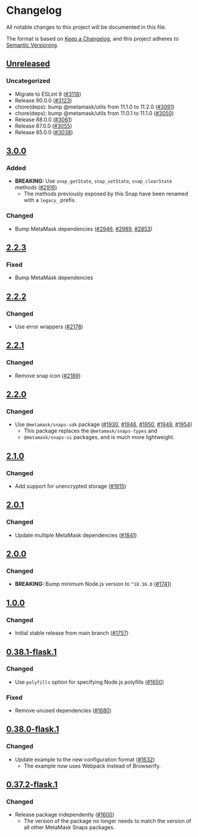 # Changelog

All notable changes to this project will be documented in this file.

The format is based on [Keep a Changelog](https://keepachangelog.com/en/1.0.0/),
and this project adheres to [Semantic Versioning](https://semver.org/spec/v2.0.0.html).

## [Unreleased]

### Uncategorized

- Migrate to ESLint 9 ([#3118](https://github.com/MetaMask/snaps/pull/3118))
- Release 90.0.0 ([#3123](https://github.com/MetaMask/snaps/pull/3123))
- chore(deps): bump @metamask/utils from 11.1.0 to 11.2.0 ([#3091](https://github.com/MetaMask/snaps/pull/3091))
- chore(deps): bump @metamask/utils from 11.0.1 to 11.1.0 ([#3050](https://github.com/MetaMask/snaps/pull/3050))
- Release 88.0.0 ([#3061](https://github.com/MetaMask/snaps/pull/3061))
- Release 87.0.0 ([#3055](https://github.com/MetaMask/snaps/pull/3055))
- Release 85.0.0 ([#3038](https://github.com/MetaMask/snaps/pull/3038))

## [3.0.0]

### Added

- **BREAKING:** Use `snap_getState`, `snap_setState`, `snap_clearState` methods ([#2916](https://github.com/MetaMask/snaps/pull/2916))
  - The methods previously exposed by this Snap have been renamed with a `legacy_` prefix.

### Changed

- Bump MetaMask dependencies ([#2946](https://github.com/MetaMask/snaps/pull/2946), [#2989](https://github.com/MetaMask/snaps/pull/2989), [#2853](https://github.com/MetaMask/snaps/pull/2853))

## [2.2.3]

### Fixed

- Bump MetaMask dependencies

## [2.2.2]

### Changed

- Use error wrappers ([#2178](https://github.com/MetaMask/snaps/pull/2178))

## [2.2.1]

### Changed

- Remove snap icon ([#2189](https://github.com/MetaMask/snaps/pull/2189))

## [2.2.0]

### Changed

- Use `@metamask/snaps-sdk` package ([#1930](https://github.com/MetaMask/snaps/pull/1930),
  [#1946](https://github.com/MetaMask/snaps/pull/1946), [#1950](https://github.com/MetaMask/snaps/pull/1950),
  [#1949](https://github.com/MetaMask/snaps/pull/1949), [#1954](https://github.com/MetaMask/snaps/pull/1954))
  - This package replaces the `@metamask/snaps-types` and
  - `@metamask/snaps-ui` packages, and is much more lightweight.

## [2.1.0]

### Changed

- Add support for unencrypted storage ([#1915](https://github.com/MetaMask/snaps/pull/1915))

## [2.0.1]

### Changed

- Update multiple MetaMask dependencies ([#1841](https://github.com/MetaMask/snaps/pull/1841))

## [2.0.0]

### Changed

- **BREAKING:** Bump minimum Node.js version to `^18.16.0` ([#1741](https://github.com/MetaMask/snaps/pull/1741))

## [1.0.0]

### Changed

- Initial stable release from main branch ([#1757](https://github.com/MetaMask/snaps/pull/1757))

## [0.38.1-flask.1]

### Changed

- Use `polyfills` option for specifying Node.js polyfills ([#1650](https://github.com/MetaMask/snaps/pull/1650))

### Fixed

- Remove unused dependencies ([#1680](https://github.com/MetaMask/snaps/pull/1680))

## [0.38.0-flask.1]

### Changed

- Update example to the new configuration format ([#1632](https://github.com/MetaMask/snaps/pull/1632))
  - The example now uses Webpack instead of Browserify.

## [0.37.2-flask.1]

### Changed

- Release package independently ([#1600](https://github.com/MetaMask/snaps/pull/1600))
  - The version of the package no longer needs to match the version of all other
    MetaMask Snaps packages.

[Unreleased]: https://github.com/MetaMask/snaps/compare/@metamask/manage-state-example-snap@3.0.0...HEAD
[3.0.0]: https://github.com/MetaMask/snaps/compare/@metamask/manage-state-example-snap@2.2.3...@metamask/manage-state-example-snap@3.0.0
[2.2.3]: https://github.com/MetaMask/snaps/compare/@metamask/manage-state-example-snap@2.2.2...@metamask/manage-state-example-snap@2.2.3
[2.2.2]: https://github.com/MetaMask/snaps/compare/@metamask/manage-state-example-snap@2.2.1...@metamask/manage-state-example-snap@2.2.2
[2.2.1]: https://github.com/MetaMask/snaps/compare/@metamask/manage-state-example-snap@2.2.0...@metamask/manage-state-example-snap@2.2.1
[2.2.0]: https://github.com/MetaMask/snaps/compare/@metamask/manage-state-example-snap@2.1.0...@metamask/manage-state-example-snap@2.2.0
[2.1.0]: https://github.com/MetaMask/snaps/compare/@metamask/manage-state-example-snap@2.0.1...@metamask/manage-state-example-snap@2.1.0
[2.0.1]: https://github.com/MetaMask/snaps/compare/@metamask/manage-state-example-snap@2.0.0...@metamask/manage-state-example-snap@2.0.1
[2.0.0]: https://github.com/MetaMask/snaps/compare/@metamask/manage-state-example-snap@1.0.0...@metamask/manage-state-example-snap@2.0.0
[1.0.0]: https://github.com/MetaMask/snaps/compare/@metamask/manage-state-example-snap@0.38.1-flask.1...@metamask/manage-state-example-snap@1.0.0
[0.38.1-flask.1]: https://github.com/MetaMask/snaps/compare/@metamask/manage-state-example-snap@0.38.0-flask.1...@metamask/manage-state-example-snap@0.38.1-flask.1
[0.38.0-flask.1]: https://github.com/MetaMask/snaps/compare/@metamask/manage-state-example-snap@0.37.2-flask.1...@metamask/manage-state-example-snap@0.38.0-flask.1
[0.37.2-flask.1]: https://github.com/MetaMask/snaps/releases/tag/@metamask/manage-state-example-snap@0.37.2-flask.1
